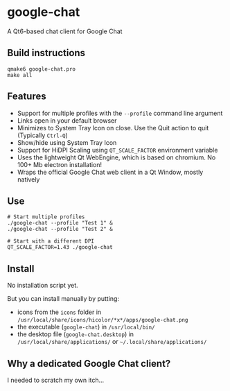# google-chat
A Qt6-based chat client for Google Chat 

## Build instructions

    qmake6 google-chat.pro
    make all

## Features
* Support for multiple profiles with the `--profile` command line argument
* Links open in your default browser
* Minimizes to System Tray Icon on close. Use the Quit action to quit (Typically `Ctrl-Q`)
* Show/hide using System Tray Icon
* Support for HiDPI Scaling using `QT_SCALE_FACTOR` environment variable
* Uses the lightweight Qt WebEngine, which is based on chromium. No 100+ Mb electron installation!
* Wraps the official Google Chat web client in a Qt Window, mostly natively

## Use

    # Start multiple profiles
    ./google-chat --profile "Test 1" &
    ./google-chat --profile "Test 2" &

    # Start with a different DPI
    QT_SCALE_FACTOR=1.43 ./google-chat

## Install
No installation script yet.

But you can install manually by putting:
* icons from the `icons` folder in `/usr/local/share/icons/hicolor/*x*/apps/google-chat.png`
* the executable (`google-chat`) in `/usr/local/bin/`
* the desktop file (`google-chat.desktop`) in `/usr/local/share/applications/` or `~/.local/share/applications/`

## Why a dedicated Google Chat client?
I needed to scratch my own itch...
